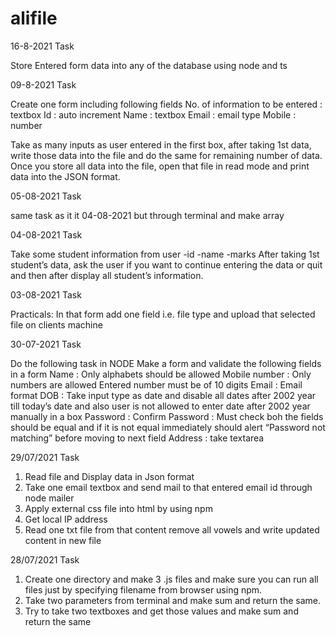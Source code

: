 # alifile
16-8-2021 Task

Store Entered form data into any of the database using node and ts

09-8-2021 Task

Create one form including following fields
No. of information to be entered : textbox
Id : auto increment
Name : textbox
Email : email type
Mobile : number

Take as many inputs as user entered in the first box, after taking 1st data, write those data into the file and do the same for remaining number of data. Once you store all data into the file, open that file in read mode and print data into the JSON format.

05-08-2021 Task

same task as it it 04-08-2021 but through terminal and make array

04-08-2021 Task

Take some student information from user -id -name -marks After taking 1st student’s data, ask the user if you want to continue entering the data or quit and then after display all student’s information.

03-08-2021 Task

Practicals:
In that form add one field i.e. file type and upload that selected file on clients machine

30-07-2021 Task

Do the following task in NODE Make a form and validate the following fields in a form Name : Only alphabets should be allowed Mobile number : Only numbers are allowed Entered number must be of 10 digits Email : Email format DOB : Take input type as date and disable all dates after 2002 year till today’s date and also user is not allowed to enter date after 2002 year manually in a box Password : Confirm Password : Must check boh the fields should be equal and if it is not equal immediately should alert “Password not matching” before moving to next field Address : take textarea

29/07/2021 Task
1) Read file and Display data in Json format
2) Take one email textbox and send mail to that entered email id through node mailer
3) Apply external css file into html by using npm
4) Get local IP address
5) Read one txt file from that content remove all vowels and write updated content in new file

28/07/2021 Task
1) Create one directory and make 3 .js files and make sure you can run all files just by specifying filename from browser using npm.
2) Take two parameters from terminal and make sum and return the same.
3) Try to take two textboxes and get those values and make sum and return the same



